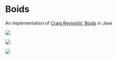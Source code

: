 # Boids
An implementation of [Craig Reynolds' Boids](https://en.wikipedia.org/wiki/Boids) in Java

![](https://user-images.githubusercontent.com/30124354/156945410-e791eca7-fc3d-402b-951b-81af9bd0b78d.gif)

![](https://user-images.githubusercontent.com/30124354/156945442-248ddf76-b4fa-4ec0-aacb-72aa3049dfd1.gif)

![](https://user-images.githubusercontent.com/30124354/156945392-b207643a-57d6-4bc8-9f6c-f47afa174481.gif)
